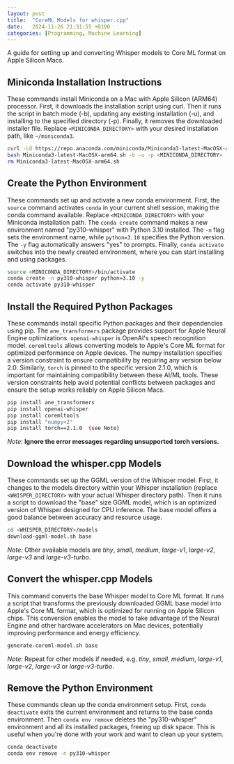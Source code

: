 ```yaml
---
layout: post
title:  "CoreML Models for whisper.cpp"
date:   2024-11-26 21:31:55 +0100
categories: [Programming, Machine Learning]
---
```


A guide for setting up and converting Whisper models to Core ML format on Apple Silicon Macs.

## Miniconda Installation Instructions

These commands install Miniconda on a Mac with Apple Silicon (ARM64) processor. First, it downloads the installation script using curl. Then it runs the script in batch mode (-b), updating any existing installation (-u), and installing to the specified directory (-p). Finally, it removes the downloaded installer file.
Replace `<MINICONDA_DIRECTORY>` with your desired installation path, like `~/miniconda3`.

```bash
curl -LO https://repo.anaconda.com/miniconda/Miniconda3-latest-MacOSX-arm64.sh
bash Miniconda3-latest-MacOSX-arm64.sh -b -u -p <MINICONDA_DIRECTORY>
rm Miniconda3-latest-MacOSX-arm64.sh
```

## Create the Python Environment

These commands set up and activate a new conda environment. First, the `source` command activates `conda` in your current shell session, making the conda command available. Replace `<MINICONDA_DIRECTORY>` with your Miniconda installation path.
The `conda create` command makes a new environment named "py310-whisper" with Python 3.10 installed. The `-n` flag sets the environment name, while `python=3.10` specifies the Python version. The `-y` flag automatically answers "yes" to prompts.
Finally, `conda activate` switches into the newly created environment, where you can start installing and using packages.

```bash
source <MINICONDA_DIRECTORY>/bin/activate
conda create -n py310-whisper python=3.10 -y
conda activate py310-whisper
```

## Install the Required Python Packages

These commands install specific Python packages and their dependencies using pip. The `ane_transformers` package provides support for Apple Neural Engine optimizations. `openai-whisper` is OpenAI's speech recognition model. `coremltools` allows converting models to Apple's Core ML format for optimized performance on Apple devices.
The numpy installation specifies a version constraint to ensure compatibility by requiring any version below 2.0. Similarly, `torch` is pinned to the specific version 2.1.0, which is important for maintaining compatibility between these AI/ML tools.
These version constraints help avoid potential conflicts between packages and ensure the setup works reliably on Apple Silicon Macs.

```bash
pip install ane_transformers
pip install openai-whisper
pip install coremltools
pip install "numpy<2"
pip install torch==2.1.0  (see Note)
```

_Note:_ __Ignore the error messages regarding unsupported torch versions.__

## Download the whisper.cpp Models

These commands set up the GGML version of the Whisper model. First, it changes to the models directory within your Whisper installation (replace `<WHISPER_DIRECTORY>` with your actual Whisper directory path). Then it runs a script to download the "base" size GGML model, which is an optimized version of Whisper designed for CPU inference. The base model offers a good balance between accuracy and resource usage.

```bash
cd <WHISPER_DIRECTORY>/models
download-ggml-model.sh base
```

_Note:_ Other available models are _tiny_, _small_, _medium_, _large-v1_, _large-v2_, _large-v3_ and _large-v3-turbo_.

## Convert the whisper.cpp Models

This command converts the base Whisper model to Core ML format. It runs a script that transforms the previously downloaded GGML base model into Apple's Core ML format, which is optimized for running on Apple Silicon chips. This conversion enables the model to take advantage of the Neural Engine and other hardware accelerators on Mac devices, potentially improving performance and energy efficiency.

```bash
generate-coreml-model.sh base
```

_Note:_ Repeat for other models if needed, e.g. _tiny_, _small_, _medium_, _large-v1_, _large-v2_, _large-v3_ or _large-v3-turbo_.

## Remove the Python Environment

These commands clean up the conda environment setup. First, `conda deactivate` exits the current environment and returns to the base conda environment. Then `conda env remove` deletes the "py310-whisper" environment and all its installed packages, freeing up disk space. This is useful when you're done with your work and want to clean up your system.

```bash
conda deactivate
conda env remove -n py310-whisper
```
